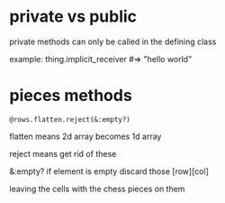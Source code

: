 # private vs public

private methods can only be called in the defining class

example: thing.implicit_receiver #=> "hello world"

# pieces methods

```
@rows.flatten.reject(&:empty?)
```

flatten means 2d array becomes 1d array 

reject means get rid of these 

&:empty? if element is empty discard those [row][col]

leaving the cells with the chess pieces on them